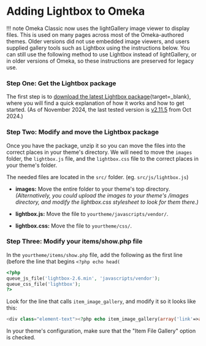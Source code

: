 # Adding Lightbox to Omeka

!!! note
	Omeka Classic now uses the lightGallery image viewer to display files. This is used on many pages across most of the Omeka-authored themes. Older versions did not use embedded image viewers, and users supplied gallery tools such as Lightbox using the instructions below. You can still use the following method to use Lightbox instead of lightGallery, or in older versions of Omeka, so these instructions are preserved for legacy use.

### Step One: Get the Lightbox package

The first step is to [download the latest Lightbox package](http://lokeshdhakar.com/projects/lightbox2){target=_blank}, where you will find a quick explanation of how it works and how to get started. (As of November 2024, the last tested version is [v2.11.5](https://github.com/lokesh/lightbox2/releases/tag/v2.11.5) from Oct 2024.)

### Step Two: Modify and move the Lightbox package

Once you have the package, unzip it so you can move the files into the correct places in your theme's directory. We will need to move the `images` folder, the `lightbox.js` file, and the `lightbox.css` file to the correct places in your theme's folder.

The needed files are located in the `src/` folder. (eg. `src/js/lightbox.js`)

- **images:** Move the entire folder to your theme's top directory. *(Alternatively, you could upload the images to your theme's */images* directory, and modify the *lightbox.css* stylesheet to look for them there.)*

- **lightbox.js:**  Move the file to `yourtheme/javascripts/vendor/`.

- **lightbox.css:** Move the file to `yourtheme/css/`.

### Step Three: Modify your items/show.php file

In the `yourtheme/items/show.php` file, add the following as the first line (before the line that begins `<?php echo head(`

```php
<?php 
queue_js_file('lightbox-2.6.min', 'javascripts/vendor');
queue_css_file('lightbox');
?>
```

Look for the line that calls `item_image_gallery`, and modify it so it looks like this:

```php
<div class="element-text"><?php echo item_image_gallery(array('link'=>array('data-lightbox'=>'lightbox'))); ?></div>
```

In your theme's configuration, make sure that the "Item File Gallery" option is checked.